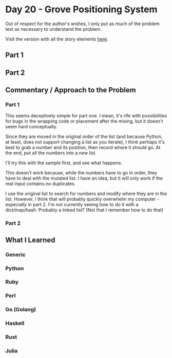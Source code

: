 # Day 20 - Grove Positioning System

Out of respect for the author's wishes, I only put as much of the problem text as necessary to understand the problem.

Visit the version with all the story elements [here](https://adventofcode.com/2022/day/20).

## Part 1

## Part 2

## Commentary / Approach to the Problem
### Part 1
This seems deceptively simple for part one. I mean, it's rife with possibilities for bugs in the wrapping code or placement after the mixing, but it doesn't seem hard conceptually.

Since they are moved in the original order of the list (and because Python, at least, does not support changing a list as you iterate), I think perhaps it's best to grab a number and its position, then record where it should go. At the end, put all the numbers into a new list. 

I'll try this with the sample first, and see what happens.

This doesn't work because, while the numbers have to go in order, they have to deal with the mutated list. I have an idea, but it will only work if the real input contains no duplicates. 

I use the original list to search for numbers and modify where they are in the list. However, I think that will probably quickly overwhelm my computer - especially in part 2. I'm not currently seeing how to do it with a dict/map/hash. Probably a linked list? 
(Not that I remember how to do that) 


### Part 2
## What I Learned

### Generic

### Python

### Ruby

### Perl

### Go (Golang)

### Haskell

### Rust

### Julia
    